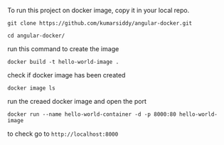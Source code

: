 To run this project on docker image, copy it in your local repo.

`git clone https://github.com/kumarsiddy/angular-docker.git`

`cd angular-docker/`

run this command to create the image

`docker build -t hello-world-image .`

check if docker image has been created

`docker image ls`

run the creaed docker image and open the port

`docker run --name hello-world-container -d -p 8000:80 hello-world-image`

to check go to `http://localhost:8000`
